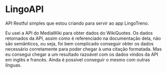 # LingoAPI

API Restful simples que estou criando para servir ao app LingoTreno.

Eu usei a API do MediaWiki para obter dados do WikiQuotes.
Os dados retornados da API, assim como é referenciado na documentação dela, não
são semânticos, ou seja, foi bem complicado conseguir obter os dados necessário corretamente
para poder chegar à uma citação formatada. Mas eu consegui chegar a um resultado razoável
com os dados vindos da API em inglês e francês. Ainda é possível conseguir o mesmo com outras
línguas.

